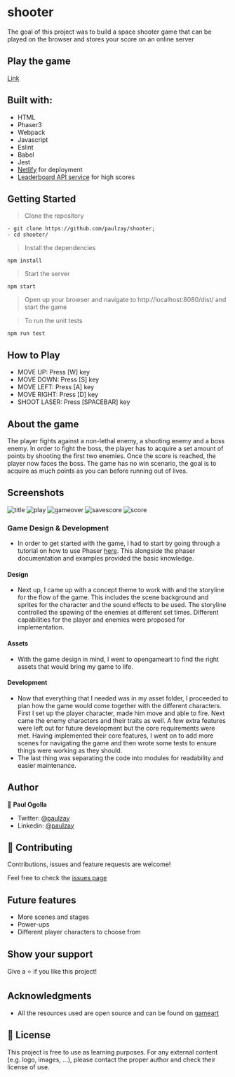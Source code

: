 # shooter

The goal of this project was to build a space shooter game that can be played on the browser and stores your score on an online server

## Play the game
[Link](https://sharp-brown-955c3d.netlify.app/)

## Built with:

*   HTML 
*   Phaser3
*   Webpack
*   Javascript
*   Eslint
*   Babel
*   Jest
*   [Netlify](https://www.netlify.com/) for deployment
*   [Leaderboard API service](https://www.notion.so/Leaderboard-API-service-24c0c3c116974ac49488d4eb0267ade3) for high scores

## Getting Started

>Clone the repository
```
- git clone https://github.com/paulzay/shooter;
- cd shooter/
```
>Install the dependencies
```
npm install
```
>Start the server
```
npm start
```
> Open up your browser and navigate to http://localhost:8080/dist/ and start the game

>To run the unit tests
```
npm run test
```
## How to Play
+ MOVE UP: Press [W] key
+ MOVE DOWN: Press [S] key
+ MOVE LEFT: Press [A] key
+ MOVE RIGHT: Press [D] key
+ SHOOT LASER: Press [SPACEBAR] key

## About the game
The player fights against a non-lethal enemy, a shooting enemy and a boss enemy. In order to fight the boss,
the player has to acquire a set amount of points by shooting the first two enemies. Once the score is reached, the player now faces the boss. 
The game has no win scenario, the goal is to acquire as much points as you can before running out of lives.

## Screenshots
![title](https://user-images.githubusercontent.com/29974825/99401584-66b46c00-28f9-11eb-8ef7-ac340e4e0e96.png)
![play](https://user-images.githubusercontent.com/29974825/99402200-25708c00-28fa-11eb-8e75-2b884b787360.png)
![gameover](https://user-images.githubusercontent.com/29974825/99401520-53a19c00-28f9-11eb-83ea-a07cdff5855c.png)
![savescore](https://user-images.githubusercontent.com/29974825/99401535-5a301380-28f9-11eb-9441-7f55129072e7.png)
![score](https://user-images.githubusercontent.com/29974825/99401539-5bf9d700-28f9-11eb-9d13-1bd92492e345.png)

### Game Design & Development
- In order to get started with the game, I had to start by going through a tutorial on how to use Phaser [here](http://phaser.io/tutorials/making-your-first-phaser-3-game). This alongside the phaser documentation and examples provided the basic knowledge.
#### Design
- Next up, I came up with a concept theme to work with and the storyline for the flow of the game. This includes the scene background and sprites for the character and the sound effects to be used. The storyline controlled the spawing of the enemies at different set times. Different capabilities for the player and enemies were proposed for implementation.

#### Assets
- With the game design in mind, I went to opengameart to find the right assets that would bring my game to life. 

#### Development
- Now that everything that I needed was in my asset folder, I proceeded to plan how the game would come together with the different characters. First I set up the player character, made him move and able to fire. Next came the enemy characters and their traits as well. A few extra features were left out for future development but the core requirements were met.
Having implemented their core features, I went on to add more scenes for navigating the game and then wrote some tests to ensure things were working as they should.
- The last thing was separating the code into modules for readability and easier maintenance.

## Author

👤 **Paul Ogolla**

- Twitter: [@paulzay](https://twitter.com/_paulzay_)
- Linkedin: [@paulzay](https://linkedin.com/in/paulogolla)

## 🤝 Contributing

Contributions, issues and feature requests are welcome!

Feel free to check the [issues page](https://github.com/paulzay/shooter/issues)

## Future features
- More scenes and stages
- Power-ups
- Different player characters to choose from

## Show your support

Give a ⭐️ if you like this project!

## Acknowledgments

- All the resources used are open source and can be found on [gameart](https://gameart.org/)

## 📝 License

This project is free to use as learning purposes. For any external content (e.g. logo, images, ...), please contact the proper author and check their license of use.
